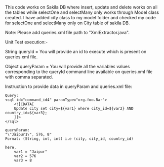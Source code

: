 This code works on Sakila DB where insert, update and delete works on all the tables while selectOne and selectMany only works through Model class created. I have added city class to my model folder and checked my code for selectOne and selectMany only on City table of sakila DB.

Note: Please add queries.xml file path to "XmlExtractor.java".

Unit Test execution:-

String queryId = You will provide an id to execute which is present on queries.xml file.

Object queryParam = You will provide all the variables values corresponding to the queryId command line available on queries.xml file with comma separated.

Instruction to provide data in queryParam and queries.xml file:

    Query:
    <sql id="command_id4" paramType="org.foo.Bar">
		<![CDATA[
		Update city set city=${var1} where city_id=${var2} AND country_id=${var3};
		]]>
	</sql>

    queryParam:
    "\"Jaipur1\", 576, 8"
    Format: (String, int, int) i.e (city, city_id, country_id)

    here,
        var1 = "Jaipur"
        var2 = 576
        var3 = 8